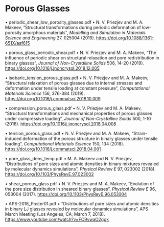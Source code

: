 # Porous Glasses

•	periodic_shear_low_porosity_glasses.pdf
•	N. V. Priezjev and M. A. Makeev, “Structural transformations during periodic deformation of low-porosity amorphous materials”, *Modelling and Simulation in Materials Science and Engineering* 27, 025004 (2019). https://doi.org/10.1088/1361-651X/aaf615

•	porous_glass_periodic_shear.pdf
•	N. V. Priezjev and M. A. Makeev, “The influence of periodic shear on structural relaxation and pore redistribution in binary glasses”, *Journal of Non-Crystalline Solids* 506, 14-20 (2019). https://doi.org/10.1016/j.jnoncrysol.2018.12.005

•	isobaric_tension_porous_glass.pdf
•	N. V. Priezjev and M. A. Makeev, “Structural relaxation of porous glasses due to internal stresses and deformation under tensile loading at constant pressure”, *Computational Materials Science* 156, 376-384 (2019). https://doi.org/10.1016/j.commatsci.2018.10.009

•	compression_porous_glass.pdf
•	N. V. Priezjev and M. A. Makeev, “Structural transformations and mechanical properties of porous glasses under compressive loading”, *Journal of Non-Crystalline Solids* 500, 1-10 (2018). https://doi.org/10.1016/j.jnoncrysol.2018.04.008

•	tension_porous_glass.pdf
•	N. V. Priezjev and M. A. Makeev, “Strain-induced deformation of the porous structure in binary glasses under tensile loading”, *Computational Materials Science* 150, 134 (2018). https://doi.org/10.1016/j.commatsci.2018.04.001

•	pore_glass_dens_temp.pdf
•	M. A. Makeev and N. V. Priezjev, “Distributions of pore sizes and atomic densities in binary mixtures revealed by molecular dynamics simulations”, *Physical Review E* 97, 023002 (2018). https://doi.org/10.1103/PhysRevE.97.023002

•	shear_porous_glass.pdf
•	N. V. Priezjev and M. A. Makeev, “Evolution of the pore size distribution in sheared binary glasses”, *Physical Review E* 96, 053004 (2017). https://doi.org/10.1103/PhysRevE.96.053004

•	APS-2018_Poster01.pdf
•	“Distributions of pore sizes and atomic densities in binary LJ glasses revealed by molecular dynamics simulations”, APS March Meeting (Los Angeles, CA; March 7, 2018). https://www.youtube.com/watch?v=FC9vwaO2ggk



